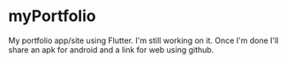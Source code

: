 # myPortfolio
 My portfolio app/site using Flutter.
 I'm still working on it. Once I'm done I'll share an apk for android and a link for web using github.
